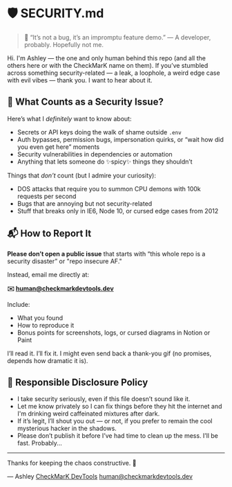 # 🛡 SECURITY.md

> 🦄 “It’s not a bug, it’s an impromptu feature demo.”
> — A developer, probably. Hopefully not me.

Hi. I'm Ashley — the one and only human behind this repo (and all the others here or with the CheckMarK name on them). If you’ve stumbled across something security-related — a leak, a loophole, a weird edge case with evil vibes — thank you. I want to hear about it.

## 🚨 What Counts as a Security Issue?

Here’s what I *definitely* want to know about:

- Secrets or API keys doing the walk of shame outside `.env`
- Auth bypasses, permission bugs, impersonation quirks, or “wait how did you even get here” moments
- Security vulnerabilities in dependencies or automation
- Anything that lets someone do ✨spicy✨ things they shouldn’t

Things that *don’t* count (but I admire your curiosity):

- DOS attacks that require you to summon CPU demons with 100k requests per second
- Bugs that are annoying but not security-related
- Stuff that breaks only in IE6, Node 10, or cursed edge cases from 2012

## 📬 How to Report It

**Please don’t open a public issue** that starts with “this whole repo is a security disaster” or "repo insecure AF."

Instead, email me directly at:

**✉️ [human@checkmarkdevtools.dev](mailto:human@checkmarkdevtools.dev)**

Include:
- What you found
- How to reproduce it
- Bonus points for screenshots, logs, or cursed diagrams in Notion or Paint

I’ll read it. I’ll fix it. I might even send back a thank-you gif (no promises, depends how dramatic it is).

## 🤝 Responsible Disclosure Policy

- I take security seriously, even if this file doesn’t sound like it.
- Let me know privately so I can fix things before they hit the internet and I'm drinking weird caffeinated mixtures after dark.
- If it’s legit, I’ll shout you out — or not, if you prefer to remain the cool mysterious hacker in the shadows.
- Please don’t publish it before I’ve had time to clean up the mess. I’ll be fast. Probably...

---

Thanks for keeping the chaos constructive. 🫶

— Ashley
[CheckMarK DevTools](https://checkmarkdevtools.dev)
[human@checkmarkdevtools.dev](mailto:human@checkmarkdevtools.dev)
